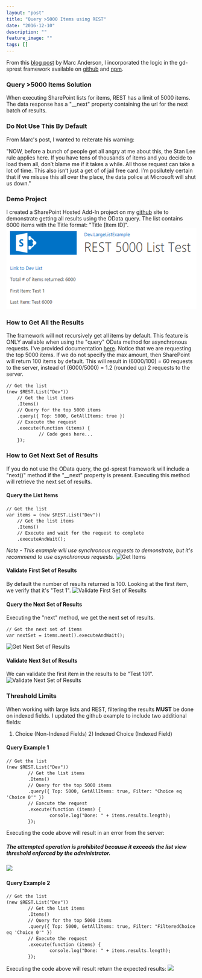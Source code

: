 ```yaml
---
layout: "post"
title: "Query >5000 Items using REST"
date: "2016-12-10"
description: ""
feature_image: ""
tags: []
---
```


From this [blog post](http://sympmarc.com/2016/11/30/25696/) by Marc Anderson, I incorporated the logic in the gd-sprest framework available on [github](https://github.com/gunjandatta/sprest) and [npm](https://www.npmjs.com/package/gd-sprest).

<!--more-->

### Query >5000 Items Solution

When executing SharePoint lists for items, REST has a limit of 5000 items. The data response has a "\_\_next" property containing the url for the next batch of results.

### Do Not Use This By Default

From Marc's post, I wanted to reiterate his warning:

"NOW, before a bunch of people get all angry at me about this, the Stan Lee rule applies here. If you have tens of thousands of items and you decide to load them all, don’t blame me if it takes a while. All those request can take a lot of time. This also isn’t just a get of of jail free card. I’m posilutely certain that if we misuse this all over the place, the data police at Microsoft will shut us down."

### Demo Project

I created a SharePoint Hosted Add-In project on my [github](https://github.com/gunjandatta/sprest-large-list) site to demonstrate getting all results using the OData query. The list contains 6000 items with the Title format: "Title \[Item ID\]". ![Demo](https://github.com/gunjandatta/sprest-large-list/raw/master/Dev.LargeListExample/Images/demo.png)

### How to Get All the Results

The framework will not recursively get all items by default. This feature is ONLY available when using the "query" OData method for asynchronous requests. I've provided documentation [here](https://github.com/gunjandatta/sprest/wiki/OData-Query). Notice that we are requesting the top 5000 items. If we do not specify the max amount, then SharePoint will return 100 items by default. This will result in (6000/100) = 60 requests to the server, instead of (6000/5000) = 1.2 (rounded up) 2 requests to the server.

```
// Get the list
(new $REST.List("Dev"))
    // Get the list items
    .Items()
    // Query for the top 5000 items
    .query({ Top: 5000, GetAllItems: true })
    // Execute the request
    .execute(function (items) {
            // Code goes here...
    });

```

### How to Get Next Set of Results

If you do not use the OData query, the gd-sprest framework will include a "next()" method if the "\_\_next" property is present. Executing this method will retrieve the next set of results.

#### Query the List Items

```
// Get the list
var items = (new $REST.List("Dev"))
    // Get the list items
    .Items()
    // Execute and wait for the request to complete
    .executeAndWait();

```

_Note - This example will use synchronous requests to demonstrate, but it's recommend to use asynchronous requests._ ![Get Items](http://dattabase.com/wp-content/uploads/2016/12/getItems.png)

#### Validate First Set of Results

By default the number of results returned is 100. Looking at the first item, we verify that it's "Test 1". ![Validate First Set of Results](http://dattabase.com/wp-content/uploads/2016/12/validateFirstSetOfResults.png)

#### Query the Next Set of Results

Executing the "next" method, we get the next set of results.

```
// Get the next set of items
var nextSet = items.next().executeAndWait();

```

![Get Next Set of Results](http://dattabase.com/wp-content/uploads/2016/12/getNextSetOfResults.png)

#### Validate Next Set of Results

We can validate the first item in the results to be "Test 101". ![Validate Next Set of Results](http://dattabase.com/wp-content/uploads/2016/12/validateNextSetOfResults.png)

### Threshold Limits

When working with large lists and REST, filtering the results **MUST** be done on indexed fields. I updated the github example to include two additional fields:

1) Choice (Non-Indexed Fields) 2) Indexed Choice (Indexed Field)

#### Query Example 1

```
// Get the list
(new $REST.List("Dev"))
        // Get the list items
        .Items()
        // Query for the top 5000 items
        .query({ Top: 5000, GetAllItems: true, Filter: "Choice eq 'Choice 0'" })
        // Execute the request
        .execute(function (items) {
                console.log("Done: " + items.results.length);
        });

```

Executing the code above will result in an error from the server:

##### The attempted operation is prohibited because it exceeds the list view threshold enforced by the administrator.

![](http://dattabase.com/wp-content/uploads/2016/12/testFilterOnNonIndexedField.png)

#### Query Example 2

```
// Get the list
(new $REST.List("Dev"))
        // Get the list items
        .Items()
        // Query for the top 5000 items
        .query({ Top: 5000, GetAllItems: true, Filter: "FilteredChoice eq 'Choice 0'" })
        // Execute the request
        .execute(function (items) {
                console.log("Done: " + items.results.length);
        });

```

Executing the code above will result return the expected results: ![](http://dattabase.com/wp-content/uploads/2016/12/testFilterOnIndexedField.png)
